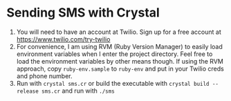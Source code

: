 # Sending SMS with Crystal

1. You will need to have an account at Twilio. Sign up for a free account at https://www.twilio.com/try-twilio
2. For convenience, I am using RVM (Ruby Version Manager) to easily load environment variables when I enter the project directory.
Feel free to load the environment variables by other means though. If using the RVM approach, copy `ruby-env.sample` to `ruby-env` and put in your Twilio creds and phone number.
3. Run with `crystal sms.cr` or build the executable with `crystal build --release sms.cr` and run with `./sms`
